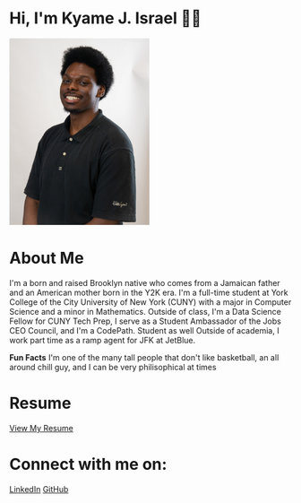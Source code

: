 # Hi, I'm Kyame J. Israel 👋🏾

<img src="/assets/Kyame_Israel_WS.jpg" alt="Profile Picture" width="250"/>

# About Me
I'm a born and raised Brooklyn native who comes from a Jamaican father and an American mother born in the Y2K era.
I'm a full-time student at York College of the City University of New York (CUNY) with a major in Computer Science and a minor in Mathematics.
Outside of class, I'm a Data Science Fellow for CUNY Tech Prep, I serve as a Student Ambassador of the Jobs CEO Council, and I'm a CodePath. Student as well
Outside of academia, I work part time as a ramp agent for JFK at JetBlue.

**Fun Facts** I'm one of the many tall people that don't like basketball, an all around chill guy, and I can be very philisophical at times

# Resume
[View My Resume](Kyame_Israel_SWE_Resume.pdf)

# Connect with me on:
[LinkedIn](https://www.linkedin.com/in/kyameisrael/)
[GitHub](https://github.com/yeokj)





